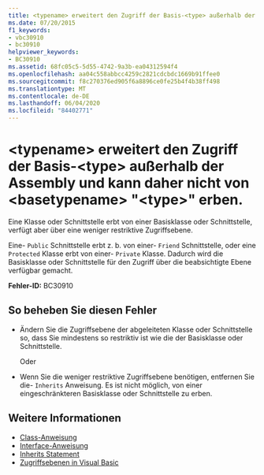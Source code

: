 ```yaml
---
title: <typename> erweitert den Zugriff der Basis-<type> außerhalb der Assembly und kann daher nicht von <basetypename> "<type>" erben.
ms.date: 07/20/2015
f1_keywords:
- vbc30910
- bc30910
helpviewer_keywords:
- BC30910
ms.assetid: 68fc05c5-5d55-4742-9a3b-ea04312594f4
ms.openlocfilehash: aa04c558abbcc4259c2821cdcbdc1669b91ffee0
ms.sourcegitcommit: f8c270376ed905f6a8896ce0fe25b4f4b38ff498
ms.translationtype: MT
ms.contentlocale: de-DE
ms.lasthandoff: 06/04/2020
ms.locfileid: "84402771"
---
```

# <a name="typename-cannot-inherit-from-type-basetypename-because-it-expands-the-access-of-the-base-type-outside-the-assembly"></a>\<typename> erweitert den Zugriff der Basis-\<type> außerhalb der Assembly und kann daher nicht von \<basetypename> "\<type>" erben.
Eine Klasse oder Schnittstelle erbt von einer Basisklasse oder Schnittstelle, verfügt aber über eine weniger restriktive Zugriffsebene.  
  
 Eine- `Public` Schnittstelle erbt z. b. von einer- `Friend` Schnittstelle, oder eine `Protected` Klasse erbt von einer- `Private` Klasse. Dadurch wird die Basisklasse oder Schnittstelle für den Zugriff über die beabsichtigte Ebene verfügbar gemacht.  
  
 **Fehler-ID:** BC30910  
  
## <a name="to-correct-this-error"></a>So beheben Sie diesen Fehler  
  
- Ändern Sie die Zugriffsebene der abgeleiteten Klasse oder Schnittstelle so, dass Sie mindestens so restriktiv ist wie die der Basisklasse oder Schnittstelle.  
  
     Oder  
  
- Wenn Sie die weniger restriktive Zugriffsebene benötigen, entfernen Sie die- `Inherits` Anweisung. Es ist nicht möglich, von einer eingeschränkteren Basisklasse oder Schnittstelle zu erben.  
  
## <a name="see-also"></a>Weitere Informationen

- [Class-Anweisung](../statements/class-statement.md)
- [Interface-Anweisung](../statements/interface-statement.md)
- [Inherits Statement](../statements/inherits-statement.md)
- [Zugriffsebenen in Visual Basic](../../programming-guide/language-features/declared-elements/access-levels.md)

